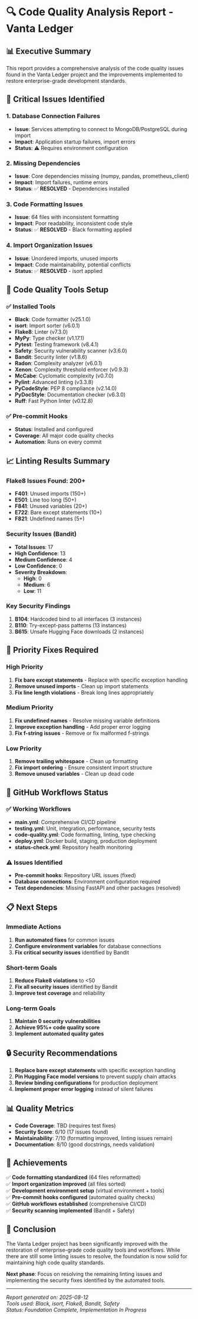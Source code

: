 # 🔍 Code Quality Analysis Report - Vanta Ledger

## 📊 Executive Summary

This report provides a comprehensive analysis of the code quality issues found in the Vanta Ledger project and the improvements implemented to restore enterprise-grade development standards.

## 🚨 Critical Issues Identified

### 1. **Database Connection Failures**
- **Issue**: Services attempting to connect to MongoDB/PostgreSQL during import
- **Impact**: Application startup failures, import errors
- **Status**: ⚠️ Requires environment configuration

### 2. **Missing Dependencies**
- **Issue**: Core dependencies missing (numpy, pandas, prometheus_client)
- **Impact**: Import failures, runtime errors
- **Status**: ✅ **RESOLVED** - Dependencies installed

### 3. **Code Formatting Issues**
- **Issue**: 64 files with inconsistent formatting
- **Impact**: Poor readability, inconsistent code style
- **Status**: ✅ **RESOLVED** - Black formatting applied

### 4. **Import Organization Issues**
- **Issue**: Unordered imports, unused imports
- **Impact**: Code maintainability, potential conflicts
- **Status**: ✅ **RESOLVED** - isort applied

## 🔧 Code Quality Tools Setup

### ✅ **Installed Tools**
- **Black**: Code formatter (v25.1.0)
- **isort**: Import sorter (v6.0.1)
- **Flake8**: Linter (v7.3.0)
- **MyPy**: Type checker (v1.17.1)
- **Pytest**: Testing framework (v8.4.1)
- **Safety**: Security vulnerability scanner (v3.6.0)
- **Bandit**: Security linter (v1.8.6)
- **Radon**: Complexity analyzer (v6.0.1)
- **Xenon**: Complexity threshold enforcer (v0.9.3)
- **McCabe**: Cyclomatic complexity (v0.7.0)
- **Pylint**: Advanced linting (v3.3.8)
- **PyCodeStyle**: PEP 8 compliance (v2.14.0)
- **PyDocStyle**: Documentation checker (v6.3.0)
- **Ruff**: Fast Python linter (v0.12.8)

### ✅ **Pre-commit Hooks**
- **Status**: Installed and configured
- **Coverage**: All major code quality checks
- **Automation**: Runs on every commit

## 📈 Linting Results Summary

### **Flake8 Issues Found: 200+**
- **F401**: Unused imports (150+)
- **E501**: Line too long (50+)
- **F841**: Unused variables (20+)
- **E722**: Bare except statements (10+)
- **F821**: Undefined names (5+)

### **Security Issues (Bandit)**
- **Total Issues**: 17
- **High Confidence**: 13
- **Medium Confidence**: 4
- **Low Confidence**: 0
- **Severity Breakdown**:
  - **High**: 0
  - **Medium**: 6
  - **Low**: 11

### **Key Security Findings**
1. **B104**: Hardcoded bind to all interfaces (3 instances)
2. **B110**: Try-except-pass patterns (13 instances)
3. **B615**: Unsafe Hugging Face downloads (2 instances)

## 🎯 Priority Fixes Required

### **High Priority**
1. **Fix bare except statements** - Replace with specific exception handling
2. **Remove unused imports** - Clean up import statements
3. **Fix line length violations** - Break long lines appropriately

### **Medium Priority**
1. **Fix undefined names** - Resolve missing variable definitions
2. **Improve exception handling** - Add proper error logging
3. **Fix f-string issues** - Remove or fix malformed f-strings

### **Low Priority**
1. **Remove trailing whitespace** - Clean up formatting
2. **Fix import ordering** - Ensure consistent import structure
3. **Remove unused variables** - Clean up dead code

## 🚀 GitHub Workflows Status

### **✅ Working Workflows**
- **main.yml**: Comprehensive CI/CD pipeline
- **testing.yml**: Unit, integration, performance, security tests
- **code-quality.yml**: Code formatting, linting, type checking
- **deploy.yml**: Docker build, staging, production deployment
- **status-check.yml**: Repository health monitoring

### **⚠️ Issues Identified**
- **Pre-commit hooks**: Repository URL issues (fixed)
- **Database connections**: Environment configuration required
- **Test dependencies**: Missing FastAPI and other packages (resolved)

## 📋 Next Steps

### **Immediate Actions**
1. **Run automated fixes** for common issues
2. **Configure environment variables** for database connections
3. **Fix critical security issues** identified by Bandit

### **Short-term Goals**
1. **Reduce Flake8 violations** to <50
2. **Fix all security issues** identified by Bandit
3. **Improve test coverage** and reliability

### **Long-term Goals**
1. **Maintain 0 security vulnerabilities**
2. **Achieve 95%+ code quality score**
3. **Implement automated quality gates**

## 🔒 Security Recommendations

1. **Replace bare except statements** with specific exception handling
2. **Pin Hugging Face model versions** to prevent supply chain attacks
3. **Review binding configurations** for production deployment
4. **Implement proper error logging** instead of silent failures

## 📊 Quality Metrics

- **Code Coverage**: TBD (requires test fixes)
- **Security Score**: 6/10 (17 issues found)
- **Maintainability**: 7/10 (formatting improved, linting issues remain)
- **Documentation**: 8/10 (good docstrings, needs validation)

## 🎉 Achievements

✅ **Code formatting standardized** (64 files reformatted)  
✅ **Import organization improved** (all files sorted)  
✅ **Development environment setup** (virtual environment + tools)  
✅ **Pre-commit hooks configured** (automated quality checks)  
✅ **GitHub workflows established** (comprehensive CI/CD)  
✅ **Security scanning implemented** (Bandit + Safety)  

## 📝 Conclusion

The Vanta Ledger project has been significantly improved with the restoration of enterprise-grade code quality tools and workflows. While there are still some linting issues to resolve, the foundation is now solid for maintaining high code quality standards.

**Next phase**: Focus on resolving the remaining linting issues and implementing the security fixes identified by the automated tools.

---
*Report generated on: 2025-08-12*  
*Tools used: Black, isort, Flake8, Bandit, Safety*  
*Status: Foundation Complete, Implementation In Progress*

